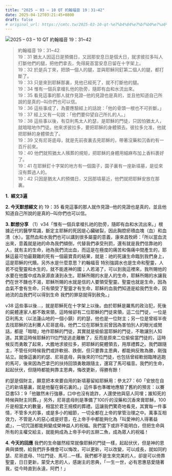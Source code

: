 ```yaml
---
title: "2025 – 03 – 10 QT 約翰福音 19：31~42"
date: 2025-04-12T03:21:45+0800
draft: false
# original_url: https://cmtc.tw/2025-03-10-qt-%e7%b4%84%e7%bf%b0%e7%a6%8f%e9%9f%b3-19%ef%bc%9a3142
---
```


![2025 – 03 – 10 QT 約翰福音 19：31\~42](/images/qt.jpg  "2025 – 03 – 10 QT 約翰福音 19：31\~42")

> 約翰福音 19：31\~42  
> 19：31 猶太人因這日是預備日，又因那安息日是個大日，就求彼拉多叫人打斷他們的腿，把他們拿去，免得屍首當安息日留在十字架上。  
> 19：32 於是兵丁來，把頭一個人的腿，並與耶穌同釘第二個人的腿，都打斷了。  
> 19：33 只是來到耶穌那裏，見他已經死了，就不打斷他的腿。  
> 19：34 惟有一個兵拿槍扎他的肋旁，隨即有血和水流出來。  
> 19：35 看見這事的那人就作見證─他的見證也是真的，並且他知道自己所說的是真的─叫你們也可以信。  
> 19：36 這些事成了，為要應驗經上的話說：「他的骨頭一根也不可折斷。」  
> 19：37 經上又有一句說：「他們要仰望自己所扎的人。」  
> 19：38 這些事以後，有亞利馬太人約瑟，是耶穌的門徒，只因怕猶太人，就暗暗地作門徒。他來求彼拉多，要把耶穌的身體領去。彼拉多允准，他就把耶穌的身體領去了。  
> 19：39 又有尼哥底母，就是先前夜裏去見耶穌的，帶著沒藥和沉香約有一百斤前來。  
> 19：40 他們就照猶太人殯葬的規矩，把耶穌的身體用細麻布加上香料裹好了。  
> 19：41 在耶穌釘十字架的地方有一個園子，園子裏有一座新墳墓，是從來沒有葬過人的。  
> 19：42 只因是猶太人的預備日，又因那墳墓近，他們就把耶穌安放在那裏。

**1.  經文3遍**

**2. 今天默想經文**
約 19：35 看見這事的那人就作見證─他的見證也是真的，並且他知道自己所說的是真的─叫你們也可以信。

**3. 默想分享**
（1）v34「惟有一個兵拿槍扎祂的肋旁，隨即有血和水流出來。」根據近代的醫學常識，斷定主耶穌的死因是心臟破裂，因此胸腔瘀積血塊（血）和血清（水）。當然血和水我們也可以講到很多屬靈的意義，康來昌牧師：「所以當血流出來，意義就是祂的命為我們傾倒，代替我們承受刑罰，還有就是我們信靠祂的人，就有主的生命，祂為我們流出血，而這是在極度的痛苦和傷痛中間產生的，耶穌這最可怕最艱難的死有一個最寶貴的結果，就是：祂的死讓生命臨到我們身上，這是耶穌的代贖。另外水是什麼意思？約翰福音 特別強調水也是生命和聖靈，人若不從聖靈和水生的，就不能進神的國；人若渴了，可以到我這裡來，我所賜他的水要在他腹中成為泉源直湧到永生。耶穌所賜的水是人的生命，耶穌所賜的水讓我們在世不饑也不渴，耶穌所賜的水就是信的人要領受聖靈。聖靈也就是生命，因為血氣不會有生命，只有領受了聖靈才有生命，耶穌的血我們知道是給我們生命，因祂流的血我們可以得到生命 我們的罪惡就得到赦免。」

v38 這些事以後…，就是耶穌死在十字架上以後。由於耶穌是羅馬的政治犯，死後的屍體連家人都不敢來領，這時候卻有二位耶穌的門徒來領，這二位門徒，一位是亞利馬太（以法蓮山地的一個小鎮）的約瑟，他也是一位財主；另一位是曾經半夜去找耶穌的法利賽人尼哥底母。他們二位在耶穌生前曾因為害怕別人的眼光或閒話，都是「暗暗」地作耶穌的門徒，其實就是偷偷當耶穌的門徒，不敢讓別人知道。其實這時候耶穌的11位門徒逃走離散了，反而是原來二位偷偷當門徒的，這時候反而勇敢了起來，大膽地求彼拉多，把耶穌的屍體領去，用厚禮葬之。我們跟隨主，不管任何時候我們或許軟弱、跌倒，但只要靠主恩典，都能夠反敗為勝，剛強站立。就像這裏的約瑟、尼哥底母，與後來的11位門徒，也包括曾經軟弱臨陣逃跑的馬可，後來因為巴拿巴的扶持回頭勇敢跟隨主，還寫了馬可福音。我們的生命，起起伏伏，但隨時都能夠靠主恩典，悔改更新，得勝有餘！

約瑟是個財主，願意把本來要自用的新墳墓留給耶穌用：參太27：60「安放在自己的新墳墓裏，就是他鑿在磐石裏的。」這件事也準確地應驗了舊約的預言：以賽亞書53：9「他雖然未行強暴，口中也沒有詭詐，人還使他與惡人同埋；誰知死的時候與財主同葬。」另外，尼哥底母則是準備了100斤的沒藥和沉香來膏耶穌，100斤是相當大的數量，相當於君王規模的葬禮。這讓我們驚奇地看見，其實每一件事情，不管多大的事，或是多小的細節，一切全都在上帝的掌管治理之中。萬事互相效力，不管是人的惡心或是好意，在上帝手中都能夠化為「叫愛神的人得著益處」，一切咒詛都能夠變成榮神益人的祝福。我們當下或許不能明白，但把生命與所有的主權交給主，就能夠成為上帝手中的五餅二魚，成為眾人的祝福！

**4. 今天的回應**
我們的生命雖然經常就像耶穌的門徒一樣，起起伏伏，但是神的恩典與憐憫，給我們許多機會可以悔改，可以更新，可以改變，可以成長，就如同約瑟、尼哥底母、11位門徒、馬可…一樣。我們都不是生來完美的人，卻是可以倚靠聖靈，日日更新，蒙受大恩的人，感謝主的恩典，「一生一世，必有恩惠慈愛隨著我，從今時直到永遠，阿們！」
